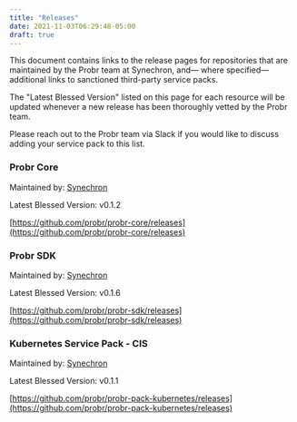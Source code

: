 ```yaml
---
title: "Releases"
date: 2021-11-03T06:29:48-05:00
draft: true
---
```



This document contains links to the release pages for repositories that are maintained by the Probr team at Synechron, and— where specified— additional links to sanctioned third-party service packs.

The "Latest Blessed Version" listed on this page for each resource will be updated whenever a new release has been thoroughly vetted by the Probr team.

Please reach out to the Probr team via Slack if you would like to discuss adding your service pack to this list.

### Probr Core

Maintained by: [Synechron](https://synechron.com)

Latest Blessed Version: v0.1.2

[https://github.com/probr/probr-core/releases](https://github.com/probr/probr-core/releases)

### Probr SDK

Maintained by: [Synechron](https://synechron.com)

Latest Blessed Version: v0.1.6

[https://github.com/probr/probr-sdk/releases](https://github.com/probr/probr-sdk/releases)

### Kubernetes Service Pack - CIS

Maintained by: [Synechron](https://synechron.com)

Latest Blessed Version: v0.1.1

[https://github.com/probr/probr-pack-kubernetes/releases](https://github.com/probr/probr-pack-kubernetes/releases)
